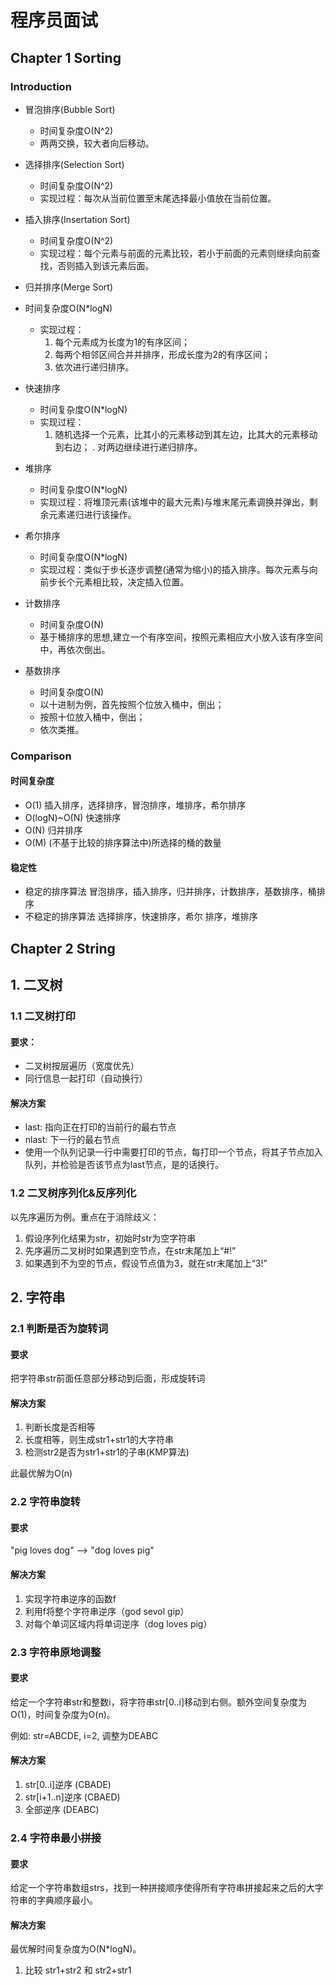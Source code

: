 # 程序员面试

## Chapter 1 Sorting

### Introduction

* 冒泡排序(Bubble Sort)
  * 时间复杂度O(N^2)
  * 两两交换，较大者向后移动。

* 选择排序(Selection Sort)
  * 时间复杂度O(N^2)
  * 实现过程：每次从当前位置至末尾选择最小值放在当前位置。

* 插入排序(Insertation Sort)
  * 时间复杂度O(N^2)
  * 实现过程：每个元素与前面的元素比较，若小于前面的元素则继续向前查找，否则插入到该元素后面。

* 归并排序(Merge Sort)
* 时间复杂度O(N*logN)
  * 实现过程：
      1. 每个元素成为长度为1的有序区间；
      1. 每两个相邻区间合并并排序，形成长度为2的有序区间；
      1. 依次进行递归排序。

* 快速排序
  * 时间复杂度O(N*logN)
  * 实现过程：
      1. 随机选择一个元素，比其小的元素移动到其左边，比其大的元素移动到右边；
      . 对两边继续进行递归排序。

* 堆排序
  * 时间复杂度O(N*logN)
  * 实现过程：将堆顶元素(该堆中的最大元素)与堆末尾元素调换并弹出，剩余元素递归进行该操作。

* 希尔排序
  * 时间复杂度O(N*logN)
  * 实现过程：类似于步长逐步调整(通常为缩小)的插入排序。每次元素与向前步长个元素相比较，决定插入位置。

* 计数排序
  * 时间复杂度O(N)
  * 基于桶排序的思想,建立一个有序空间，按照元素相应大小放入该有序空间中，再依次倒出。

* 基数排序
  * 时间复杂度O(N)
  * 以十进制为例，首先按照个位放入桶中，倒出；
  * 按照十位放入桶中，倒出；
  * 依次类推。

### Comparison

#### 时间复杂度

* O(1)
  插入排序，选择排序，冒泡排序，堆排序，希尔排序
* O(logN)~O(N)
  快速排序
* O(N)
  归并排序
* O(M)
  (不基于比较的排序算法中)所选择的桶的数量

#### 稳定性

* 稳定的排序算法
  冒泡排序，插入排序，归并排序，计数排序，基数排序，桶排序
* 不稳定的排序算法
  选择排序，快速排序，希尔 排序，堆排序



## Chapter 2 String






## 1. 二叉树

### 1.1 二叉树打印

#### 要求：
* 二叉树按层遍历（宽度优先）
* 同行信息一起打印（自动换行）

#### 解决方案

* last: 指向正在打印的当前行的最右节点
* nlast: 下一行的最右节点
* 使用一个队列记录一行中需要打印的节点，每打印一个节点，将其子节点加入队列，并检验是否该节点为last节点，是的话换行。



### 1.2 二叉树序列化&反序列化

以先序遍历为例。重点在于消除歧义：
1. 假设序列化结果为str，初始时str为空字符串
2. 先序遍历二叉树时如果遇到空节点，在str末尾加上“#!”
3. 如果遇到不为空的节点，假设节点值为3，就在str末尾加上“3!”

## 2. 字符串

### 2.1 判断是否为旋转词

#### 要求

把字符串str前面任意部分移动到后面，形成旋转词

#### 解决方案

1. 判断长度是否相等
2. 长度相等，则生成str1+str1的大字符串
3. 检测str2是否为str1+str1的子串(KMP算法)

此最优解为O(n)

### 2.2 字符串旋转

#### 要求
"pig loves dog" --> "dog loves pig"

#### 解决方案

1. 实现字符串逆序的函数f
2. 利用f将整个字符串逆序（god sevol gip）
3. 对每个单词区域内将单词逆序（dog loves pig）

### 2.3 字符串原地调整

#### 要求
给定一个字符串str和整数i，将字符串str[0..i]移动到右侧。额外空间复杂度为O(1)，时间复杂度为O(n)。

例如: str=ABCDE, i=2, 调整为DEABC

#### 解决方案
1. str[0..i]逆序 (CBADE)
2. str[i+1..n]逆序 (CBAED)
3. 全部逆序 (DEABC)


### 2.4 字符串最小拼接

#### 要求
给定一个字符串数组strs，找到一种拼接顺序使得所有字符串拼接起来之后的大字符串的字典顺序最小。
#### 解决方案
最优解时间复杂度为O(N*logN)。

1. 比较 str1+str2 和 str2+str1

